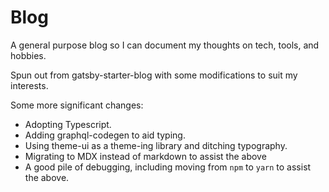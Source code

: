 # Blog

A general purpose blog so I can document my thoughts on tech, tools, and hobbies.

Spun out from gatsby-starter-blog with some modifications to suit my interests.

Some more significant changes:

- Adopting Typescript.
- Adding graphql-codegen to aid typing.
- Using theme-ui as a theme-ing library and ditching typography.
- Migrating to MDX instead of markdown to assist the above
- A good pile of debugging, including moving from `npm` to `yarn` to assist the above.
